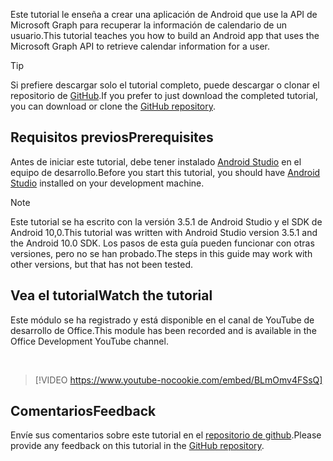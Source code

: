<!-- markdownlint-disable MD002 MD041 -->

<span data-ttu-id="22252-101">Este tutorial le enseña a crear una aplicación de Android que use la API de Microsoft Graph para recuperar la información de calendario de un usuario.</span><span class="sxs-lookup"><span data-stu-id="22252-101">This tutorial teaches you how to build an Android app that uses the Microsoft Graph API to retrieve calendar information for a user.</span></span>

> [!TIP]
> <span data-ttu-id="22252-102">Si prefiere descargar solo el tutorial completo, puede descargar o clonar el repositorio de [GitHub](https://github.com/microsoftgraph/msgraph-training-android).</span><span class="sxs-lookup"><span data-stu-id="22252-102">If you prefer to just download the completed tutorial, you can download or clone the [GitHub repository](https://github.com/microsoftgraph/msgraph-training-android).</span></span>

## <a name="prerequisites"></a><span data-ttu-id="22252-103">Requisitos previos</span><span class="sxs-lookup"><span data-stu-id="22252-103">Prerequisites</span></span>

<span data-ttu-id="22252-104">Antes de iniciar este tutorial, debe tener instalado [Android Studio](https://developer.android.com/studio/) en el equipo de desarrollo.</span><span class="sxs-lookup"><span data-stu-id="22252-104">Before you start this tutorial, you should have [Android Studio](https://developer.android.com/studio/) installed on your development machine.</span></span>

> [!NOTE]
> <span data-ttu-id="22252-105">Este tutorial se ha escrito con la versión 3.5.1 de Android Studio y el SDK de Android 10,0.</span><span class="sxs-lookup"><span data-stu-id="22252-105">This tutorial was written with Android Studio version 3.5.1 and the Android 10.0 SDK.</span></span> <span data-ttu-id="22252-106">Los pasos de esta guía pueden funcionar con otras versiones, pero no se han probado.</span><span class="sxs-lookup"><span data-stu-id="22252-106">The steps in this guide may work with other versions, but that has not been tested.</span></span>

## <a name="watch-the-tutorial"></a><span data-ttu-id="22252-107">Vea el tutorial</span><span class="sxs-lookup"><span data-stu-id="22252-107">Watch the tutorial</span></span>

<span data-ttu-id="22252-108">Este módulo se ha registrado y está disponible en el canal de YouTube de desarrollo de Office.</span><span class="sxs-lookup"><span data-stu-id="22252-108">This module has been recorded and is available in the Office Development YouTube channel.</span></span>

<!-- markdownlint-disable MD033 MD034 -->
<br/>

> [!VIDEO https://www.youtube-nocookie.com/embed/BLmOmv4FSsQ]
<!-- markdownlint-enable MD033 MD034 -->

## <a name="feedback"></a><span data-ttu-id="22252-109">Comentarios</span><span class="sxs-lookup"><span data-stu-id="22252-109">Feedback</span></span>

<span data-ttu-id="22252-110">Envíe sus comentarios sobre este tutorial en el [repositorio de github](https://github.com/microsoftgraph/msgraph-training-android).</span><span class="sxs-lookup"><span data-stu-id="22252-110">Please provide any feedback on this tutorial in the [GitHub repository](https://github.com/microsoftgraph/msgraph-training-android).</span></span>
